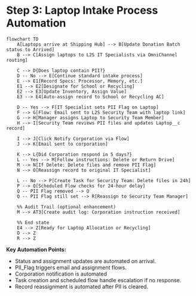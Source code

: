 # Step 3: Laptop Intake Process Automation

```mermaid
flowchart TD
    A[Laptops arrive at Shipping Hub] --> B[Update Donation Batch status to Arrived]
    B --> C[Assign laptops to L2S IT Specialists via OmniChannel routing]

    C --> D{Does laptop contain PII?}
    D -- No --> E[Continue standard intake process]
    E --> E1[Record Specs: Processor, Memory, etc.]
    E1 --> E2[Designate for School or Recycling]
    E2 --> E3[Update Inventory, Assign Value]
    E3 --> E4[Auto-assign record to School or Recycling AC]

    D -- Yes --> F[IT Specialist sets PII Flag on Laptop]
    F --> G[Flow: Email sent to L2S Security Team with laptop link]
    G --> H[Manager assigns Laptop to Security Team Member]
    H --> I[Security Team reviews PII files and updates Laptop__c record]

    I --> J[Click Notify Corporation via Flow]
    J --> K[Email sent to corporation]

    K --> L{Did Corporation respond in 5 days?}
    L -- Yes --> M[Follow instructions: Delete or Return Drive]
    M --> N[If Delete: Delete files and remove PII Flag]
    N --> O[Reassign record to original IT Specialist]

    L -- No --> P[Create Task for Security Team: Delete files in 24h]
    P --> Q[Scheduled Flow checks for 24-hour delay]
    Q -- PII Flag removed --> O
    Q -- PII Flag still set --> R[Reassign to Security Team Manager]

    %% Audit Trail (optional enhancement)
    M --> AT3[Create audit log: Corporation instruction received]

    %% End state
    E4 --> Z[Ready for Laptop Allocation or Recycling]
    O --> Z
    R --> Z
```

**Key Automation Points:**
- Status and assignment updates are automated on arrival.
- PII_Flag triggers email and assignment flows.
- Corporation notification is automated
- Task creation and scheduled flow handle escalation if no response.
- Record reassignment is automated after PII is cleared.
